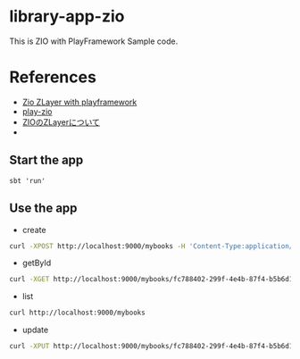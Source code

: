# library-app-zio
This is ZIO with PlayFramework Sample code.

# References
- [Zio ZLayer with playframework](https://medium.com/@aadelegue/zio-zlayer-with-playframework-8e393574bea7)
- [play-zio](https://github.com/larousso/play-zio)
- [ZIOのZLayerについて](https://takatorix.hatenablog.com/entry/2020/12/23/230934)
- 
## Start the app

```
sbt 'run'
```

## Use the app 

- create 
```bash
curl -XPOST http://localhost:9000/mybooks -H 'Content-Type:application/json' -d '{"name":"mybook"}'
```

- getById
```bash
curl -XGET http://localhost:9000/mybooks/fc788402-299f-4e4b-87f4-b5b6d1e7d6e6 -H 'Content-Type:application/json'
```

- list
```bash
curl http://localhost:9000/mybooks
```

- update
```bash
curl -XPUT http://localhost:9000/mybooks/fc788402-299f-4e4b-87f4-b5b6d1e7d6e6 -H 'Content-Type:application/json' -d '{"id":"fc788402-299f-4e4b-87f4-b5b6d1e7d6e6","name":"my zio book"}'
```